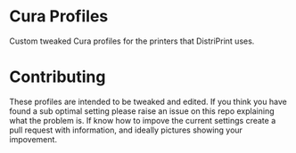 # Cura Profiles
Custom tweaked Cura profiles for the printers that DistriPrint uses.


# Contributing

These profiles are intended to be tweaked and edited. If you think you have found a sub optimal setting please raise an issue on this repo explaining what the problem is. If know how to impove the current settings create a pull request with information, and ideally pictures showing your impovement. 
